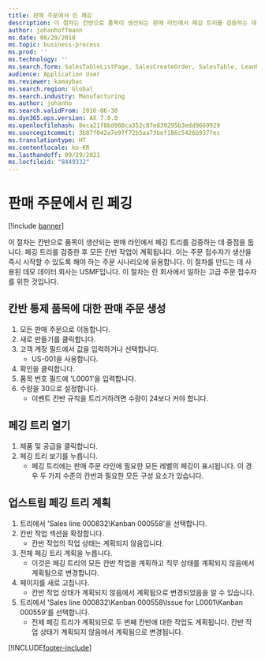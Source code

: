 ```yaml
---
title: 판매 주문에서 린 페깅
description: 이 절차는 칸반으로 품목이 생산되는 판매 라인에서 페깅 트리를 검증하는 데 중점을 둡니다.
author: johanhoffmann
ms.date: 08/29/2018
ms.topic: business-process
ms.prod: ''
ms.technology: ''
ms.search.form: SalesTableListPage, SalesCreateOrder, SalesTable, LeanPeggingTree
audience: Application User
ms.reviewer: kamaybac
ms.search.region: Global
ms.search.industry: Manufacturing
ms.author: johanho
ms.search.validFrom: 2016-06-30
ms.dyn365.ops.version: AX 7.0.0
ms.openlocfilehash: 8eca21f8bd988ca352c07e839295b3edd9669929
ms.sourcegitcommit: 3b87f042a7e97f72b5aa73bef186c5426b937fec
ms.translationtype: HT
ms.contentlocale: ko-KR
ms.lasthandoff: 09/29/2021
ms.locfileid: "8449332"
---
```

# <a name="lean-pegging-from-sales-orders"></a>판매 주문에서 린 페깅

[!include [banner](../../includes/banner.md)]

이 절차는 칸반으로 품목이 생산되는 판매 라인에서 페깅 트리를 검증하는 데 중점을 둡니다. 페깅 트리를 검증한 후 모든 칸반 작업이 계획됩니다. 이는 주문 접수자가 생산을 즉시 시작할 수 있도록 해야 하는 주문 시나리오에 유용합니다. 이 절차를 만드는 데 사용된 데모 데이터 회사는 USMF입니다. 이 절차는 린 회사에서 일하는 고급 주문 접수자를 위한 것입니다.


## <a name="create-a-sales-order-for-a-kanban-controlled-item"></a>칸반 통제 품목에 대한 판매 주문 생성
1. 모든 판매 주문으로 이동합니다.
2. 새로 만들기를 클릭합니다.
3. 고객 계정 필드에서 값을 입력하거나 선택합니다.
    * US-001을 사용합니다.  
4. 확인을 클릭합니다.
5. 품목 번호 필드에 'L0001'을 입력합니다.
6. 수량을 30으로 설정합니다.
    * 이벤트 칸반 규칙을 트리거하려면 수량이 24보다 커야 합니다.  

## <a name="open-a-pegging-tree"></a>페깅 트리 열기 
1. 제품 및 공급을 클릭합니다.
2. 페깅 트리 보기를 누릅니다.
    * 페깅 트리에는 판매 주문 라인에 필요한 모든 레벨의 페깅이 표시됩니다. 이 경우 두 가지 수준의 칸반과 필요한 모든 구성 요소가 있습니다.  

## <a name="plan-the-pegging-tree"></a>업스트림 페깅 트리 계획
1. 트리에서 'Sales line 000832\Kanban 000558'을 선택합니다.
2. 칸반 작업 섹션을 확장합니다.
    * 칸반 작업의 작업 상태는 계획되지 않음입니다.  
3. 전체 페깅 트리 계획을 누릅니다.
    * 이것은 페깅 트리의 모든 칸반 작업을 계획하고 직무 상태를 계획되지 않음에서 계획됨으로 변경합니다.  
4. 페이지를 새로 고칩니다.
    * 칸반 작업 상태가 계획되지 않음에서 계획됨으로 변경되었음을 알 수 있습니다.  
5. 트리에서 'Sales line 000832\Kanban 000558\Issue for L0001\Kanban 000559'를 선택합니다.
    * 전체 페깅 트리가 계획되므로 두 번째 칸반에 대한 작업도 계획됩니다. 칸반 작업 상태가 계획되지 않음에서 계획됨으로 변경됩니다.  



[!INCLUDE[footer-include](../../../includes/footer-banner.md)]